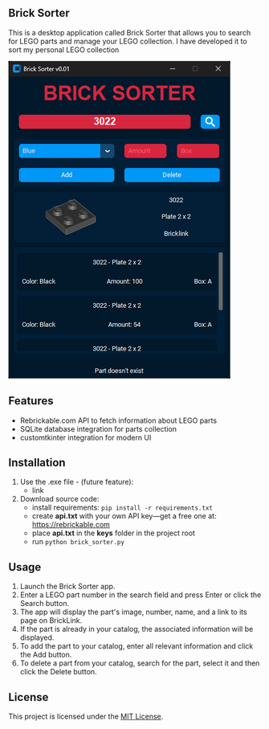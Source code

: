 ## **Brick Sorter**
This is a desktop application called Brick Sorter that allows you to search for LEGO
parts and manage your LEGO collection.
I have developed it to sort my personal LEGO collection

![](img/screenshot/screenshot_1.png)


## **Features**
- Rebrickable.com API to fetch information about LEGO parts 
- SQLite database integration for parts collection
- customtkinter integration for modern UI


## **Installation**
1. Use the .exe file - (future feature):   
    - link
2. Download source code:
    - install requirements: `pip install -r requirements.txt`
    - create **api.txt** with your own API key—get a free one at: https://rebrickable.com
    - place **api.txt** in the **keys** folder in the project root
    - run `python brick_sorter.py`

    
## **Usage**

1.  Launch the Brick Sorter app.
2.  Enter a LEGO part number in the search field and press Enter or click the Search button.
3.  The app will display the part's image, number, name, and a link to its page on BrickLink.
4.  If the part is already in your catalog, the associated information will be displayed.
5.  To add the part to your catalog, enter all relevant information and click the Add button.
6.  To delete a part from your catalog, search for the part, select it and then click the Delete button.


## **License**

This project is licensed under the [MIT License](./LICENSE).